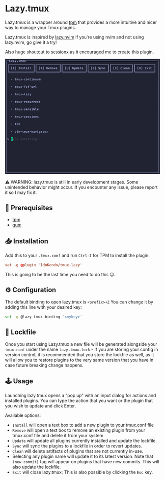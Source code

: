 # Lazy.tmux

Lazy.tmux is a wrapper around [tpm](https://github.com/tmux-plugins/tpm)
that provides a more intuitive and nicer way to manage your Tmux plugins.

Lazy.tmux is inspired by [lazy.nvim](https://github.com/folke/lazy.nvim) if you're
using nvim and not using lazy.nvim, go give it a try!

Also huge shoutout to [sessionx](https://github.com/omerxx/tmux-sessionx) as it
encouraged me to create this plugin.

![image](./img/lazy.png)

⚠️  WARNING: lazy.tmux is still in early development stages. Some unintended behavior might occur.
If you encounter any issue, please report it so I may fix it.

## 📜 Prerequisites

- [tpm](https://github.com/tmux-plugins/tpm)
- [gum](https://github.com/charmbracelet/gum)

## 📥 Installation

Add this to your `.tmux.conf` and run `Ctrl-I` for TPM to install the plugin.

```conf
set -g @plugin 'IdoKendo/tmux-lazy'
```

This is going to be the last time you need to do this 😉.

## ⚙️  Configuration

The default binding to open lazy.tmux is `<prefix>+Z`
You can change it by adding this line with your desired key:

```bash
set -g @lazy-tmux-binding '<mykey>'
```

## 🔐 Lockfile

Once you start using Lazy.tmux a new file will be generated alongside your `tmux.conf`
under the name `lazy.tmux.lock` - If you are storing your config in version control,
it is recommended that you store the lockfile as well, as it will allow you to restore
plugins to the very same version that you have in case future breaking change happens.

## 🕹️ Usage

Launching lazy.tmux opens a "pop up" with an input dialog for actions and installed plugins.
You can type the action that you want or the plugin that you wish to update and click Enter.

Available options:

- `Install` will open a text box to add a new plugin to your tmux.conf file
- `Remove` will open a text box to remove an existing plugin from your tmux.conf file and delete it from your system.
- `Update` will update all plugins currently installed and update the lockfile.
- `Sync` will sync the plugins to a lockfile in order to revert updates.
- `Clean` will delete artifacts of plugins that are not currently in-use.
- Selecting any plugin name will update it to its latest version.
Note that `(new commit)` tag will appear on plugins that have new commits. This will also update the lockfile.
- `Exit` will close lazy.tmux; This is also possible by clicking the `Esc` key.
